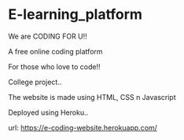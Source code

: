 # E-learning_platform

We are CODING FOR U!!

A free online coding platform

For those who love to code!!

College project..

The website is made using HTML, CSS n Javascript

Deployed using Heroku..

url: https://e-coding-website.herokuapp.com/
